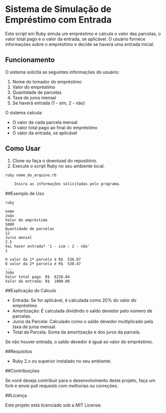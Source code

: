 # Sistema de Simulação de Empréstimo com Entrada

Este script em Ruby simula um empréstimo e calcula o valor das parcelas, o valor total pago e o valor da entrada, se aplicável. O usuário fornece informações sobre o empréstimo e decide se haverá uma entrada inicial.

## Funcionamento

O sistema solicita as seguintes informações do usuário:
1. Nome do tomador do empréstimo
2. Valor do empréstimo
3. Quantidade de parcelas
4. Taxa de juros mensal
5. Se haverá entrada (1 - sim, 2 - não)

O sistema calcula:
- O valor de cada parcela mensal
- O valor total pago ao final do empréstimo
- O valor da entrada, se aplicável

## Como Usar

1. Clone ou faça o download do repositório.
2. Execute o script Ruby no seu ambiente local.

```sh
ruby nome_do_arquivo.rb

    Insira as informações solicitadas pelo programa.
```

##Exemplo de Uso
```
ruby

nome
João
Valor do empréstimo
5000
Quantidade de parcelas
12
Juros mensal
2.5
Vai haver entrada? '1 - sim : 2 - não'
1

O valor da 1ª parcela é R$  536.07
O valor da 2ª parcela é R$  530.47
...
João
Valor total pago  R$  6228.84
Valor da entrada: R$  1000.00
```
##Explicação do Cálculo

   - Entrada: Se for aplicável, é calculada como 20% do valor do empréstimo.
   - Amortização: É calculada dividindo o saldo devedor pelo número de parcelas.
   - Juros da Parcela: Calculado como o saldo devedor multiplicado pela taxa de juros mensal.
   - Total da Parcela: Soma da amortização e dos juros da parcela.

Se não houver entrada, o saldo devedor é igual ao valor do empréstimo.

##Requisitos

   - Ruby 2.x ou superior instalado no seu ambiente.

##Contribuições

Se você deseja contribuir para o desenvolvimento deste projeto, faça um fork e envie pull requests com melhorias ou correções.

##Licença

Este projeto está licenciado sob a MIT License.
